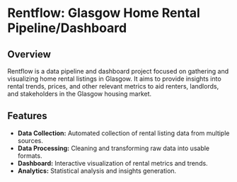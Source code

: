 # Rentflow: Glasgow Home Rental Pipeline/Dashboard

## Overview

Rentflow is a data pipeline and dashboard project focused on gathering and visualizing home rental listings in Glasgow. It aims to provide insights into rental trends, prices, and other relevant metrics to aid renters, landlords, and stakeholders in the Glasgow housing market.

## Features

- **Data Collection:** Automated collection of rental listing data from multiple sources.
- **Data Processing:** Cleaning and transforming raw data into usable formats.
- **Dashboard:** Interactive visualization of rental metrics and trends.
- **Analytics:** Statistical analysis and insights generation.
